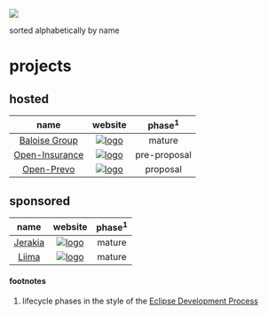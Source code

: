 ![](https://upload.wikimedia.org/wikipedia/commons/thumb/8/83/Icon_DINA_Schwerpunkte_Parldigi_05_Open_Content_Farbig.svg/200px-Icon_DINA_Schwerpunkte_Parldigi_05_Open_Content_Farbig.svg.png)

sorted alphabetically by name

# projects

## hosted

| name | website | phase<sup>1</sup> |
|:-------------:|:---------:|:-----:|
| [Baloise Group](https://github.com/baloise) | [![logo](https://rawgit.com/baloise/baloise-bootstrap/gh-pages/assets/img/baloise-group-logo-blue.svg)](https://github.com/baloise) | mature |
| [Open-Insurance](https://github.com/open-insurance) | [![logo](https://user-images.githubusercontent.com/1764012/42737412-46936f44-8873-11e8-87f7-85a976e5be3a.png)](https://open-insurance.org) | pre-proposal |
| [Open-Prevo](https://github.com/open-prevo) | [![logo](https://rawgit.com/open-prevo/openprevo/master/doc/assets/img/logo.svg)](https://open-prevo.github.io) | proposal |

## sponsored

| name | website | phase<sup>1</sup> |
|:-------------:|:---------:|:-----:|
| [Jerakia](https://github.com/crayfishx/jerakia) | [![logo](http://jerakia.io/lerakia-logo.png)](http://jerakia.io/) | mature |
| [Liima](https://github.com/liimaorg) | [![logo](https://rawgit.com/liimaorg/brand/master/logos/Logo%20Liima%20RGB.svg)](http://www.liima.org) | mature |

#### footnotes

1. lifecycle phases in the style of the [Eclipse Development Process](https://www.eclipse.org/projects/dev_process/#6_2_Project_Lifecycle)
